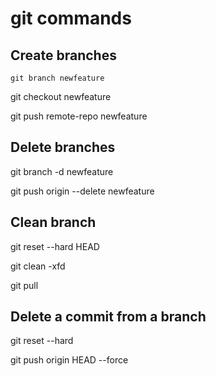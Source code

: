 # git commands


## Create branches 

    git branch newfeature

git checkout newfeature


git push remote-repo newfeature

## Delete branches
git branch -d newfeature


git push origin --delete newfeature


## Clean branch
git reset --hard HEAD

git clean -xfd

git pull

## Delete a commit from a branch

git reset --hard <hash-commit-id>

git push origin HEAD --force

